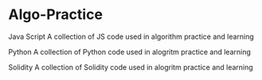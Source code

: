 # Algo-Practice

Java Script
  A collection of JS code used in algorithm practice and learning

Python
  A collection of Python code used in alogritm practice and learning

Solidity
  A collection of Solidity code used in alogritm practice and learning